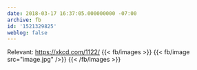 ```yaml
---
date: 2018-03-17 16:37:05.000000000 -07:00
archive: fb
id: '1521329825'
weblog: false
---
```


Relevant: https://xkcd.com/1122/
{{< fb/images >}}
{{< fb/image src="image.jpg" />}}
{{< /fb/images >}}
